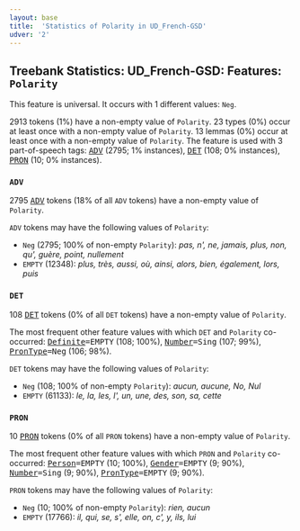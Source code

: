 ```yaml
---
layout: base
title:  'Statistics of Polarity in UD_French-GSD'
udver: '2'
---
```


## Treebank Statistics: UD_French-GSD: Features: `Polarity`

This feature is universal.
It occurs with 1 different values: `Neg`.

2913 tokens (1%) have a non-empty value of `Polarity`.
23 types (0%) occur at least once with a non-empty value of `Polarity`.
13 lemmas (0%) occur at least once with a non-empty value of `Polarity`.
The feature is used with 3 part-of-speech tags: <tt><a href="fr_gsd-pos-ADV.html">ADV</a></tt> (2795; 1% instances), <tt><a href="fr_gsd-pos-DET.html">DET</a></tt> (108; 0% instances), <tt><a href="fr_gsd-pos-PRON.html">PRON</a></tt> (10; 0% instances).

### `ADV`

2795 <tt><a href="fr_gsd-pos-ADV.html">ADV</a></tt> tokens (18% of all `ADV` tokens) have a non-empty value of `Polarity`.

`ADV` tokens may have the following values of `Polarity`:

* `Neg` (2795; 100% of non-empty `Polarity`): <em>pas, n', ne, jamais, plus, non, qu', guère, point, nullement</em>
* `EMPTY` (12348): <em>plus, très, aussi, où, ainsi, alors, bien, également, lors, puis</em>

### `DET`

108 <tt><a href="fr_gsd-pos-DET.html">DET</a></tt> tokens (0% of all `DET` tokens) have a non-empty value of `Polarity`.

The most frequent other feature values with which `DET` and `Polarity` co-occurred: <tt><a href="fr_gsd-feat-Definite.html">Definite</a></tt><tt>=EMPTY</tt> (108; 100%), <tt><a href="fr_gsd-feat-Number.html">Number</a></tt><tt>=Sing</tt> (107; 99%), <tt><a href="fr_gsd-feat-PronType.html">PronType</a></tt><tt>=Neg</tt> (106; 98%).

`DET` tokens may have the following values of `Polarity`:

* `Neg` (108; 100% of non-empty `Polarity`): <em>aucun, aucune, No, Nul</em>
* `EMPTY` (61133): <em>le, la, les, l', un, une, des, son, sa, cette</em>

### `PRON`

10 <tt><a href="fr_gsd-pos-PRON.html">PRON</a></tt> tokens (0% of all `PRON` tokens) have a non-empty value of `Polarity`.

The most frequent other feature values with which `PRON` and `Polarity` co-occurred: <tt><a href="fr_gsd-feat-Person.html">Person</a></tt><tt>=EMPTY</tt> (10; 100%), <tt><a href="fr_gsd-feat-Gender.html">Gender</a></tt><tt>=EMPTY</tt> (9; 90%), <tt><a href="fr_gsd-feat-Number.html">Number</a></tt><tt>=Sing</tt> (9; 90%), <tt><a href="fr_gsd-feat-PronType.html">PronType</a></tt><tt>=EMPTY</tt> (9; 90%).

`PRON` tokens may have the following values of `Polarity`:

* `Neg` (10; 100% of non-empty `Polarity`): <em>rien, aucun</em>
* `EMPTY` (17766): <em>il, qui, se, s', elle, on, c', y, ils, lui</em>

